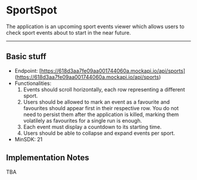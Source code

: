 # SportSpot
The application is an upcoming sport events viewer which allows users to check sport events about to start in the near future.

---

## Basic stuff

+ Endpoint: 
  [https://618d3aa7fe09aa001744060a.mockapi.io/api/sports] (https://618d3aa7fe09aa001744060a.mockapi.io/api/sports)
+ Functionalities:
  1. Events should scroll horizontally, each row representing a different sport.
  2. Users should be allowed to mark an event as a favourite and favourites should
    appear first in their respective row. You do not need to persist them after the
    application is killed, marking them volatilely as favourites for a single run is enough.
  3. Each event must display a countdown to its starting time.
  4. Users should be able to collapse and expand events per sport.
+ MinSDK: 21

## Implementation Notes
TBA


  
